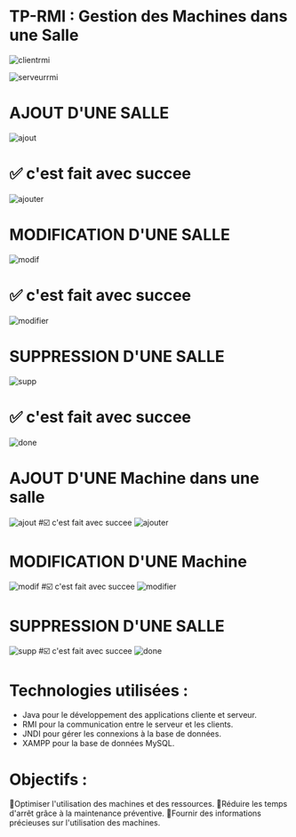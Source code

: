 # TP-RMI : Gestion des Machines dans une Salle
![clientrmi](https://github.com/ouarriorxx/TP-RMI/assets/143946046/481dde66-249f-4251-bcbd-d77ef6d12113)

![serveurrmi](https://github.com/ouarriorxx/TP-RMI/assets/143946046/4547f8c6-0819-41e8-a092-62454d026ef0)

# AJOUT D'UNE SALLE
![ajout](https://github.com/ouarriorxx/TP-RMI/assets/143946046/da97b578-f6c2-4e41-8fac-973dc0aee34f)
# ✅ c'est fait avec succee
![ajouter](https://github.com/ouarriorxx/TP-RMI/assets/143946046/c0aa1eb0-eb45-4707-88f2-fbaf07aff599)
# MODIFICATION D'UNE SALLE
![modif](https://github.com/ouarriorxx/TP-RMI/assets/143946046/5791b584-c052-47e3-8683-448a9cca9253)
# ✅ c'est fait avec succee
![modifier](https://github.com/ouarriorxx/TP-RMI/assets/143946046/1b220839-18ce-48e9-95ac-966a16315f82)
# SUPPRESSION D'UNE SALLE
![supp](https://github.com/ouarriorxx/TP-RMI/assets/143946046/838d2759-99be-426b-b41c-8ab65ce193cd)
# ✅ c'est fait avec succee
![done](https://github.com/ouarriorxx/TP-RMI/assets/143946046/f7d6c5dc-1c08-4fad-aad5-aea25a1ecf0f)

# AJOUT D'UNE Machine dans une salle
![ajout](https://github.com/ouarriorxx/TP-RMI/assets/143946046/6a862d5e-f182-46f6-812d-f19da95b04a2)
#☑️ c'est fait avec succee
![ajouter](https://github.com/ouarriorxx/TP-RMI/assets/143946046/fe88f82d-c36a-4f2c-92d1-6c08d7c7cd84)
# MODIFICATION D'UNE Machine
![modif](https://github.com/ouarriorxx/TP-RMI/assets/143946046/afc96649-de8a-4d06-8d74-f86ad22d4236)
#☑️ c'est fait avec succee
![modifier](https://github.com/ouarriorxx/TP-RMI/assets/143946046/d75e6daa-3c28-46a2-9df1-ed0f2e83465f)
# SUPPRESSION D'UNE SALLE
![supp](https://github.com/ouarriorxx/TP-RMI/assets/143946046/70c9fac1-da9c-4708-93fb-8a8797d7bc61)
#☑️ c'est fait avec succee
![done](https://github.com/ouarriorxx/TP-RMI/assets/143946046/7d0b12fd-5d2c-40b1-b2cc-a6769dad2e29)

# Technologies utilisées :

* Java pour le développement des applications cliente et serveur.
* RMI pour la communication entre le serveur et les clients.
* JNDI pour gérer les connexions à la base de données.
* XAMPP pour la base de données MySQL.

# Objectifs :
 
🔑Optimiser l'utilisation des machines et des ressources.
🔑Réduire les temps d'arrêt grâce à la maintenance préventive.
🔑Fournir des informations précieuses sur l'utilisation des machines.


